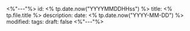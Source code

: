 <%"---"%>
id: <% tp.date.now("YYYYMMDDHHss") %>
title: <% tp.file.title %>
description:
date: <% tp.date.now("YYYY-MM-DD") %>
modified: 
tags:
draft: false
<%"---"%>

